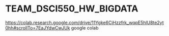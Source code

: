 # TEAM_DSCI550_HW_BIGDATA

https://colab.research.google.com/drive/11Ygke6CiHzzfrk_wqpE5hlU8te2yt0hh#scrollTo=7EaJYdwCwJUk
google colab 
